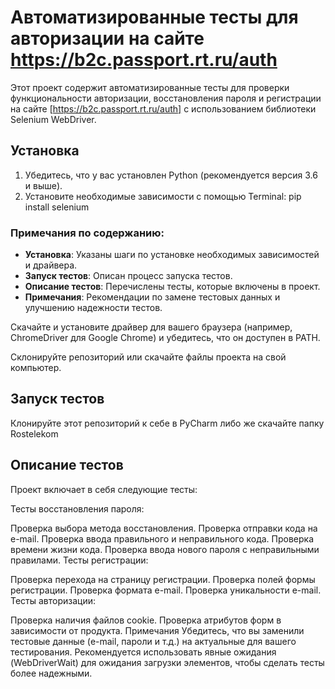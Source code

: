# Автоматизированные тесты для авторизации на сайте https://b2c.passport.rt.ru/auth

Этот проект содержит автоматизированные тесты для проверки функциональности авторизации, восстановления пароля и регистрации на сайте [https://b2c.passport.rt.ru/auth] с использованием библиотеки Selenium WebDriver.

## Установка

1. Убедитесь, что у вас установлен Python (рекомендуется версия 3.6 и выше).
2. Установите необходимые зависимости с помощью Terminal: pip install selenium

### Примечания по содержанию:
- **Установка**: Указаны шаги по установке необходимых зависимостей и драйвера.
- **Запуск тестов**: Описан процесс запуска тестов.
- **Описание тестов**: Перечислены тесты, которые включены в проект.
- **Примечания**: Рекомендации по замене тестовых данных и улучшению надежности тестов.

Скачайте и установите драйвер для вашего браузера (например, ChromeDriver для Google Chrome) и убедитесь, что он доступен в PATH.

Склонируйте репозиторий или скачайте файлы проекта на свой компьютер.
## **Запуск тестов**
Клонируйте этот репозиторий к себе в PyCharm либо же скачайте папку Rostelekom 

## **Описание тестов**
Проект включает в себя следующие тесты:

Тесты восстановления пароля:

Проверка выбора метода восстановления.
Проверка отправки кода на e-mail.
Проверка ввода правильного и неправильного кода.
Проверка времени жизни кода.
Проверка ввода нового пароля с неправильными правилами.
Тесты регистрации:

Проверка перехода на страницу регистрации.
Проверка полей формы регистрации.
Проверка формата e-mail.
Проверка уникальности e-mail.
Тесты авторизации:

Проверка наличия файлов cookie.
Проверка атрибутов форм в зависимости от продукта.
Примечания
Убедитесь, что вы заменили тестовые данные (e-mail, пароли и т.д.) на актуальные для вашего тестирования.
Рекомендуется использовать явные ожидания (WebDriverWait) для ожидания загрузки элементов, чтобы сделать тесты более надежными.
